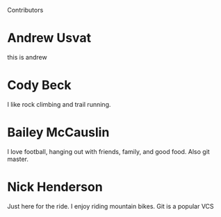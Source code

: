 Contributors



# Andrew Usvat
this is andrew
# Cody Beck
 I like rock climbing and trail running.
# Bailey McCauslin
I love football, hanging out with friends, family, and good food. Also git master.
# Nick Henderson
Just here for the ride. I enjoy riding mountain bikes. Git is a popular VCS

